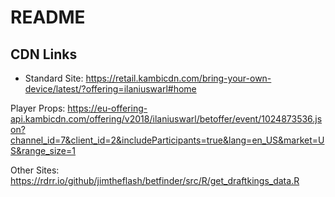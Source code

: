 # README

## CDN Links

- Standard Site:
<https://retail.kambicdn.com/bring-your-own-device/latest/?offering=ilaniuswarl#home>

Player Props:
<https://eu-offering-api.kambicdn.com/offering/v2018/ilaniuswarl/betoffer/event/1024873536.json?channel_id=7&client_id=2&includeParticipants=true&lang=en_US&market=US&range_size=1>

Other Sites:
<https://rdrr.io/github/jimtheflash/betfinder/src/R/get_draftkings_data.R>
